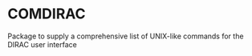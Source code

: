 COMDIRAC
========

Package to supply a comprehensive list of UNIX-like commands for the DIRAC user interface
